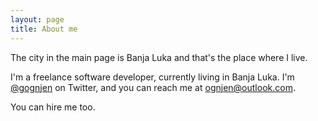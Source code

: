 ```yaml
---
layout: page
title: About me 
---
```


The city in the main page is Banja Luka and that's the place where I live.

I'm a freelance software developer, currently living in Banja Luka. I'm <a href="http://twitter.com/gognjen" target="_blank">@gognjen</a> on Twitter, and you can reach me at <a href="mailto:ognjen@outlook.com">ognjen@outlook.com</a>. 

You can hire me too. 

